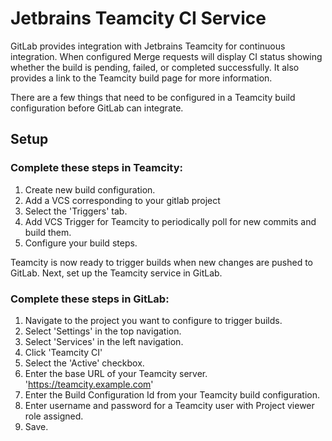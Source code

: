 # Jetbrains Teamcity CI Service

GitLab provides integration with Jetbrains Teamcity for continuous integration.
When configured Merge requests will display CI status showing whether the build
is pending, failed, or completed successfully. It also provides a link to the 
Teamcity build page for more information.

There are a few things that need to be configured in a Teamcity build 
configuration before GitLab can integrate.

## Setup

### Complete these steps in Teamcity:

1. Create new build configuration.
1. Add a VCS corresponding to your gitlab project
1. Select the 'Triggers' tab.
1. Add VCS Trigger for Teamcity to periodically poll for new commits and build them.
1. Configure your build steps.

Teamcity is now ready to trigger builds when new changes are pushed to GitLab.
Next, set up the Teamcity service in GitLab.

### Complete these steps in GitLab:

1. Navigate to the project you want to configure to trigger builds.
1. Select 'Settings' in the top navigation.
1. Select 'Services' in the left navigation.
1. Click 'Teamcity CI'
1. Select the 'Active' checkbox.
1. Enter the base URL of your Teamcity server. 'https://teamcity.example.com'
1. Enter the Build Configuration Id from your Teamcity build configuration.
1. Enter username and password for a Teamcity user with Project viewer role
assigned.
1. Save.
